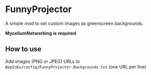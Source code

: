 # FunnyProjector

A simple mod to set custom images as greenscreen backgrounds.

**MyceliumNetworking is required**

## How to use
Add images (PNG or JPEG) URLs to ``BepInEx/config/FunnyProjector.Backgrounds.txt`` (one URL per line)

